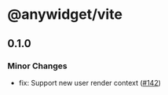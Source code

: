 # @anywidget/vite

## 0.1.0

### Minor Changes

- fix: Support new user render context ([#142](https://github.com/manzt/anywidget/pull/142))
